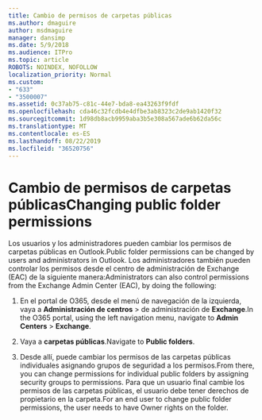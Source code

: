 ```yaml
---
title: Cambio de permisos de carpetas públicas
ms.author: dmaguire
author: msdmaguire
manager: dansimp
ms.date: 5/9/2018
ms.audience: ITPro
ms.topic: article
ROBOTS: NOINDEX, NOFOLLOW
localization_priority: Normal
ms.custom:
- "633"
- "3500007"
ms.assetid: 0c37ab75-c81c-44e7-bda8-ea43263f9fdf
ms.openlocfilehash: cda46c32fcdb4e4dfbe3ab8323c2de9ab1420f32
ms.sourcegitcommit: 1d98db8acb9959aba3b5e308a567ade6b62da56c
ms.translationtype: MT
ms.contentlocale: es-ES
ms.lasthandoff: 08/22/2019
ms.locfileid: "36520756"
---
```

# <a name="changing-public-folder-permissions"></a><span data-ttu-id="dc98c-102">Cambio de permisos de carpetas públicas</span><span class="sxs-lookup"><span data-stu-id="dc98c-102">Changing public folder permissions</span></span>

<span data-ttu-id="dc98c-103">Los usuarios y los administradores pueden cambiar los permisos de carpetas públicas en Outlook.</span><span class="sxs-lookup"><span data-stu-id="dc98c-103">Public folder permissions can be changed by users and administrators in Outlook.</span></span> <span data-ttu-id="dc98c-104">Los administradores también pueden controlar los permisos desde el centro de administración de Exchange (EAC) de la siguiente manera:</span><span class="sxs-lookup"><span data-stu-id="dc98c-104">Administrators can also control permissions from the Exchange Admin Center (EAC), by doing the following:</span></span>
  
1. <span data-ttu-id="dc98c-105">En el portal de O365, desde el menú de navegación de la izquierda, vaya a **Administración de centros** \> de administración de **Exchange**.</span><span class="sxs-lookup"><span data-stu-id="dc98c-105">In the O365 portal, using the left navigation menu, navigate to **Admin Centers** \> **Exchange**.</span></span>

2. <span data-ttu-id="dc98c-106">Vaya a **carpetas públicas**.</span><span class="sxs-lookup"><span data-stu-id="dc98c-106">Navigate to **Public folders**.</span></span>

3. <span data-ttu-id="dc98c-107">Desde allí, puede cambiar los permisos de las carpetas públicas individuales asignando grupos de seguridad a los permisos.</span><span class="sxs-lookup"><span data-stu-id="dc98c-107">From there, you can change permissions for individual public folders by assigning security groups to permissions.</span></span> <span data-ttu-id="dc98c-108">Para que un usuario final cambie los permisos de las carpetas públicas, el usuario debe tener derechos de propietario en la carpeta.</span><span class="sxs-lookup"><span data-stu-id="dc98c-108">For an end user to change public folder permissions, the user needs to have Owner rights on the folder.</span></span>
